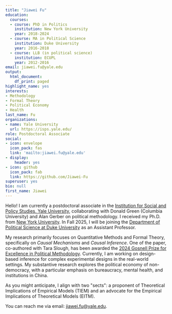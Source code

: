 ```yaml
---
title: "Jiawei Fu"
education:
  courses:
  - course: PhD in Politics
    institution: New York University
    year: 2018-2024
  - course: MA in Political Science
    institution: Duke University
    year: 2016-2018
  - course: LLB (in political science)
    institution: ECUPL
    year: 2012-2016
email: jiawei.fu@yale.edu
output:
  html_document:
    df_print: paged
highlight_name: yes
interests:
- Methodology
- Formal Theory
- Political Economy
- Health
last_name: Fu
organizations:
- name: Yale University
  url: https://isps.yale.edu/
role: Postdoctoral Associate
social:
- icon: envelope
  icon_pack: fas
  link: 'mailto:jiawei.fu@yale.edu'
- display:
    header: yes
- icon: github
  icon_pack: fab
  link: https://github.com/Jiawei-Fu
superuser: yes
bio: null
first_name: Jiawei
---
```


Hello! I am currently a postdoctoral associate in the [Institution for Social and Policy Studies, Yale University](https://isps.yale.edu/), collaborating with Donald Green (Columbia University) and Alan Gerber on political methodology. I received my Ph.D. from [New York University](https://as.nyu.edu/departments/politics.html). In Fall 2025, I will be joining the [Department of Political Science at Duke University](https://polisci.duke.edu/) as an Assistant Professor.

My research primarily focuses on Quantitative Methods and Formal Theory, specifically on *Causal Mechanisms* and *Causal Inference*. One of the paper, co-authored with Tara Slough, has been awarded the [2024 Gosnell Prize for Excellence in Political Methodology](https://polmeth.org/gosnell-prize). Currently, I am working on design-based inference for complex experimental designs in the real-world settings. My substantive research explores the political economy of non-democracy, with a particular emphasis on bureaucracy, mental health, and institutions in China. 

As you might anticipate, I align with two "sects": a proponent of Theoretical Implications of Empirical Models (TIEM) and an advocate for the Empirical Implications of Theoretical Models (EITM).

You can reach me via email: [jiawei.fu@yale.edu](mailto:jiawei.fu@yale.edu).

